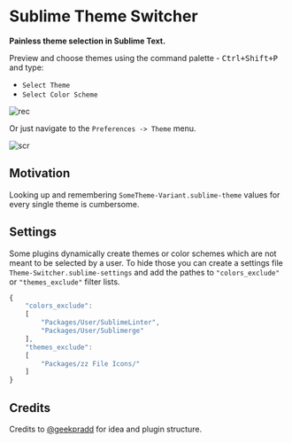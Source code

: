 # Sublime Theme Switcher

**Painless theme selection in Sublime Text.**

Preview and choose themes using the command palette - <kbd>Ctrl+Shift+P</kbd> and type:
- `Select Theme`
- `Select Color Scheme`

![rec](https://cloud.githubusercontent.com/assets/11352152/22135694/de217a9e-de9d-11e6-8d7a-551f9b460c4f.gif)


Or just navigate to the `Preferences -> Theme`  menu.

![scr](https://cloud.githubusercontent.com/assets/11352152/14230693/b6e33c28-f92f-11e5-8d6c-b2e32054f804.png)

## Motivation

Looking up and remembering `SomeTheme-Variant.sublime-theme` values for every single theme is cumbersome. 


## Settings

Some plugins dynamically create themes or color schemes which are not meant to
be selected by a user. To hide those you can create a settings file
`Theme-Switcher.sublime-settings` and add the pathes to `"colors_exclude"` or
`"themes_exclude"` filter lists.

```js
{
	"colors_exclude":
	[
		"Packages/User/SublimeLinter",
		"Packages/User/Sublimerge"
	],
	"themes_exclude":
	[
		"Packages/zz File Icons/"
	]
}
```

## Credits

Credits to [@geekpradd](https://github.com/geekpradd) for idea and plugin structure.
